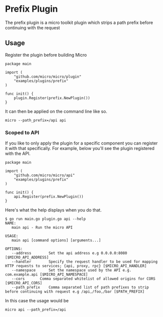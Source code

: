 # Prefix Plugin

The prefix plugin is a micro toolkit plugin which strips a path prefix before continuing with the request

## Usage

Register the plugin before building Micro

```
package main

import (
	"github.com/micro/micro/plugin"
	"examples/plugins/prefix"
)

func init() {
	plugin.Register(prefix.NewPlugin())
}
```

It can then be applied on the command line like so.

```
micro --path_prefix=/api api
```

### Scoped to API

If you like to only apply the plugin for a specific component you can register it with that specifically. 
For example, below you'll see the plugin registered with the API.

```
package main

import (
	"github.com/micro/micro/api"
	"examples/plugins/prefix"
)

func init() {
	api.Register(prefix.NewPlugin())
}
```

Here's what the help displays when you do that.

```
$ go run main.go plugin.go api --help
NAME:
   main api - Run the micro API

USAGE:
   main api [command options] [arguments...]

OPTIONS:
   --address 		Set the api address e.g 0.0.0.0:8080 [$MICRO_API_ADDRESS]
   --handler 		Specify the request handler to be used for mapping HTTP requests to services; {api, proxy, rpc} [$MICRO_API_HANDLER]
   --namespace 		Set the namespace used by the API e.g. com.example.api [$MICRO_API_NAMESPACE]
   --cors 		Comma separated whitelist of allowed origins for CORS [$MICRO_API_CORS]
   --path_prefix 	Comma separated list of path prefixes to strip before continuing with request e.g /api,/foo,/bar [$PATH_PREFIX]
```

In this case the usage would be

```
micro api --path_prefix=/api
```
